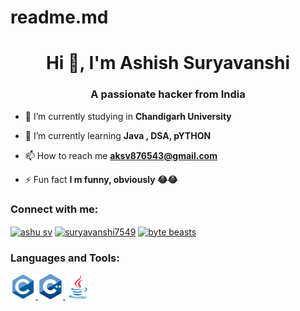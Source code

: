 # readme.md
<h1 align="center">Hi 👋, I'm Ashish Suryavanshi</h1>
<h3 align="center">A passionate hacker from India</h3>

- 🔭 I’m currently studying in **Chandigarh University**

- 🌱 I’m currently learning **Java , DSA, pYTHON**

- 📫 How to reach me **aksv876543@gmail.com**

- ⚡ Fun fact **I m funny, obviously 😂😂**

<h3 align="left">Connect with me:</h3>
<p align="left">
<a href="https://fb.com/ashu sv" target="blank"><img align="center" src="https://raw.githubusercontent.com/rahuldkjain/github-profile-readme-generator/master/src/images/icons/Social/facebook.svg" alt="ashu sv" height="30" width="40" /></a>
<a href="https://instagram.com/suryavanshi7549" target="blank"><img align="center" src="https://raw.githubusercontent.com/rahuldkjain/github-profile-readme-generator/master/src/images/icons/Social/instagram.svg" alt="suryavanshi7549" height="30" width="40" /></a>
<a href="https://www.youtube.com/c/byte beasts" target="blank"><img align="center" src="https://raw.githubusercontent.com/rahuldkjain/github-profile-readme-generator/master/src/images/icons/Social/youtube.svg" alt="byte beasts" height="30" width="40" /></a>
</p>

<h3 align="left">Languages and Tools:</h3>
<p align="left"> <a href="https://www.cprogramming.com/" target="_blank" rel="noreferrer"> <img src="https://raw.githubusercontent.com/devicons/devicon/master/icons/c/c-original.svg" alt="c" width="40" height="40"/> </a> <a href="https://www.w3schools.com/cpp/" target="_blank" rel="noreferrer"> <img src="https://raw.githubusercontent.com/devicons/devicon/master/icons/cplusplus/cplusplus-original.svg" alt="cplusplus" width="40" height="40"/> </a> <a href="https://www.java.com" target="_blank" rel="noreferrer"> <img src="https://raw.githubusercontent.com/devicons/devicon/master/icons/java/java-original.svg" alt="java" width="40" height="40"/> </a> </p>
